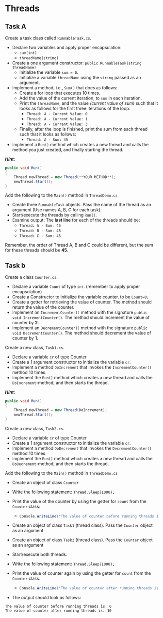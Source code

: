 # Threads
## Task A
Create a task class called `RunnableTask.cs`.
- Declare two variables and apply proper encapsulation:
  - `sum(int)`
  - `threadName(string)`
- Create a one argument constructor: `public RunnableTask(string threadName)`
  - Initialize the variable `sum = 0`.
  - Initialize a variable `threadName` using the `string` passed as an argument.
- Implement a method, i.e., `Sum()` that does as follows:
  - Create a for loop that executes 10 times.
  - Add the value of the current iteration, to `sum` in each iteration.
  - Print the `threadName`, and the value *(current value of sum)* such that it looks as follows for the first three iterations of the loop:
    - `Thread: A - Current Value: 0`
    - `Thread: A - Current Value: 1`
    - `Thread: A - Current Value: 3`
  - Finally, after the loop is finished, print the sum from each thread such that it looks as follows: 
    - `Thread: A - Sum: 45`
- Implement a `Run()` method which creates a new thread and calls the method you just created, and finally starting the thread.

***Hint:***
```csharp
public void Run() 
{
    Thread newThread = new Thread(**YOUR METHOD**);
    newThread.Start(); 
}
```

Add the following to the `Main()` method in `ThreadDemo.cs`
- Create three `RunnableTask` objects. Pass the name of the thread as an argument (Use names A, B, C for each task).
- Start/execute the threads by calling `Run()`.
- Examine output: The **last line** for each of the threads should be:
  - `Thread: A - Sum: 45`
  - `Thread: B - Sum: 45`
  - `Thread: C - Sum: 45`

Remember, the order of Thread A, B and C could be different, but the sum for these threads should be **45**.

## Task b

Create a class `Counter.cs`.
- Declare a variable `Count` of type `int`. (remember to apply proper encapsulation)
- Create a Constructor to initialize the variable counter, to be `Count=0;`
- Create a getter for retrieving the value of counter. The method should return the value of the counter.
- Implement an `IncrementCounter()` method with the signature `public void IncrementCounter()`. The method should increment the value of counter by **2**.
- Implement an `DecrementCounter()` method with the signature `public void DecrementCounter()`. The method should decrement the value of counter by **1**.



Create a new class, `Task1.cs`.

- Declare a variable `cr` of type Counter
- Create a 1 argument constructor to initialize the variable `cr`.
- Implement a method `DoIncrement` that invokes the `IncrementCounter()` method 10 times.
- Implement the `Run()` method which creates a new thread and calls the `DoIncrement`-method, and then starts the thread.

***Hint:*** 
```csharp
public void Run() 
{
    Thread newThread = new Thread(DoIncrement);
    newThread.Start(); 
}
```


Create a new class, `Task2.cs`.

- Declare a variable `cr` of type Counter
- Create a 1 argument constructor to initialize the variable `cr`.
- Implement a method `DoDecrement` that invokes the `DecrementCounter()` method 10 times.
- Implement the `Run()` method which creates a new thread and calls the `DoDecrement`-method, and then starts the thread.



Add the following to the `Main()` method in `ThreadDemo.cs`

- Create an object of class `Counter`
- Write the following statement: `Thread.Sleep(1000);`
- Print the value of the counter by using the getter for `count` from the `Counter` class:

  - ```csharp
    Console.WriteLine("The value of counter before running threads is: " + counter.Count);
    ```

- Create an object of class `Task1` (thread class). Pass the `Counter` object as an argument

- Create an object of class `Task2` (thread class). Pass the `Counter` object as an argument

- Start/execute both threads.

- Write the following statement: `Thread.Sleep(1000);`

- Print the value of counter again by using the getter for `count` from the `Counter` class.

  - ```csharp
    Console.WriteLine("The value of counter after running threads is: " + counter.Count);
    ```

- The output should look as follows:

```
The value of counter before running threads is: 0
The value of counter after running threads is: 10
```

